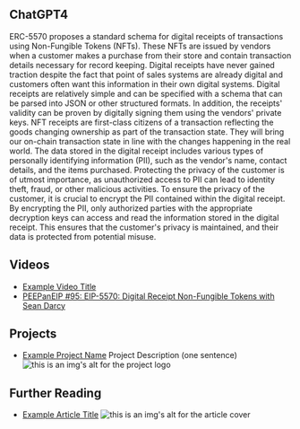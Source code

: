 ## ChatGPT4

ERC-5570 proposes a standard schema for digital receipts of transactions using Non-Fungible Tokens (NFTs). These NFTs are issued by vendors when a customer makes a purchase from their store and contain transaction details necessary for record keeping. Digital receipts have never gained traction despite the fact that point of sales systems are already digital and customers often want this information in their own digital systems. Digital receipts are relatively simple and can be specified with a schema that can be parsed into JSON or other structured formats. In addition, the receipts' validity can be proven by digitally signing them using the vendors' private keys. NFT receipts are first-class citizens of a transaction reflecting the goods changing ownership as part of the transaction state. They will bring our on-chain transaction state in line with the changes happening in the real world. The data stored in the digital receipt includes various types of personally identifying information (PII), such as the vendor's name, contact details, and the items purchased. Protecting the privacy of the customer is of utmost importance, as unauthorized access to PII can lead to identity theft, fraud, or other malicious activities. To ensure the privacy of the customer, it is crucial to encrypt the PII contained within the digital receipt. By encrypting the PII, only authorized parties with the appropriate decryption keys can access and read the information stored in the digital receipt. This ensures that the customer's privacy is maintained, and their data is protected from potential misuse.

## Videos

- [Example Video Title](https://www.youtube.com/watch?v=TDGq4aeevgY)
- [PEEPanEIP #95: EIP-5570: Digital Receipt Non-Fungible Tokens with Sean Darcy](https://www.youtube.com/watch?v=jB4awTw0EmY&list=PL4cwHXAawZxqu0PKKyMzG_3BJV_xZTi1F&index=18)

## Projects

- [Example Project Name](https://xxxx.xxx/xxxxx) Project Description (one sentence) ![this is an img's alt for the project logo](https://xxxx.xxx/project-logo.xxx)

## Further Reading

- [Example Article Title](https://xxxx.xxx/xxxxx) ![this is an img's alt for the article cover](https://xxxx.xxx/article-cover.xxx)
